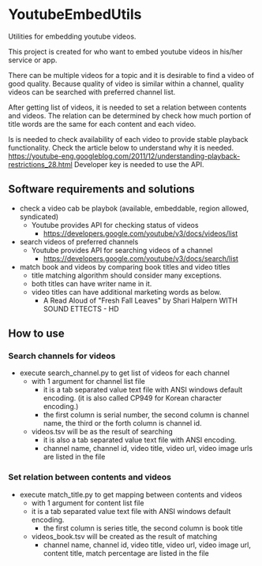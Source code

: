 # YoutubeEmbedUtils
Utilities for embedding youtube videos.

This project is created for who want to embed youtube videos in his/her service or app.

There can be multiple videos for a topic and it is desirable to find a video of good quality.
Because quality of video is similar within a channel, 
quality videos can be searched with preferred channel list.  

After getting list of videos, it is needed to set a relation between contents and videos.
The relation can be determined by check how much portion of title words are the same for each content and each video.

Is is needed to check availability of each video to provide stable playback functionality.
Check the article below to understand why it is needed.
https://youtube-eng.googleblog.com/2011/12/understanding-playback-restrictions_28.html
Developer key is needed to use the API.

## Software requirements and solutions
* check a video cab be playbok (available, embeddable, region allowed, syndicated)
  * Youtube provides API for checking status of videos
    * https://developers.google.com/youtube/v3/docs/videos/list
* search videos of preferred channels
  * Youtube provides API for searching videos of a channel
    * https://developers.google.com/youtube/v3/docs/search/list
* match book and videos by comparing book titles and video titles
  * title matching algorithm should consider many exceptions. 
  * both titles can have writer name in it.
  * video titles can have additional marketing words as below.
    * A Read Aloud of "Fresh Fall Leaves" by Shari Halpern WITH SOUND ETTECTS - HD

## How to use
### Search channels for videos
* execute search_channel.py to get list of videos for each channel
  * with 1 argument for channel list file
    * it is a tab separated value text file with ANSI windows default encoding. (it is also called CP949 for Korean character encoding.)
    * the first column is serial number, the second column is channel name, the third or the forth column is channel id.
  * videos.tsv will be as the result of searching 
    * it is also a tab separated value text file with ANSI encoding.
    * channel name, channel id, video title, video url, video image urls are listed in the file
    
### Set relation between contents and videos
* execute match_title.py to get mapping between contents and videos
  * with 1 argument for content list file
  * it is a tab separated value text file with ANSI windows default encoding.
    * the first column is series title, the second column is book title
  * videos_book.tsv will be created as the result of matching
    * channel name, channel id, video title, video url, video image url, content title, match percentage are listed in the file
